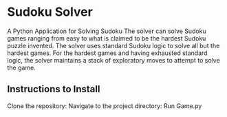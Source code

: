 # Sudoku Solver
A Python Application for Solving Sudoku
The solver can solve Sudoku games ranging from easy to what is claimed to be the hardest Sudoku puzzle invented. The solver uses standard Sudoku logic to solve all but the hardest games. For the hardest games and having exhausted standard logic, the solver maintains a stack of exploratory moves to attempt to solve the game.

## Instructions to Install
Clone the repository:
Navigate to the project directory:
Run Game.py

